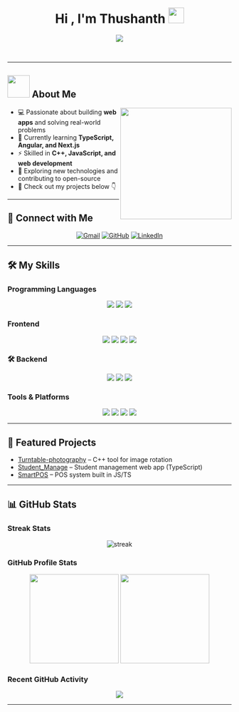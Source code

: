 <h1 align="center">Hi , I'm Thushanth <img src="https://media.giphy.com/media/hvRJCLFzcasrR4ia7z/giphy.gif" width="35"></h1>

<p align="center">
  <a href="https://github.com/DenverCoder1/readme-typing-svg">
    <img src="https://readme-typing-svg.herokuapp.com?font=Time+New+Roman&color=%23C8BE25&size=25&center=true&vCenter=true&width=600&height=100&lines=Full-Stack+Developer;C+++Enthusiast;TypeScript+%7C+Angular+Learner;Always+learning+new+things">
  </a>
</p>

<br>

---

## <picture><img src="https://github.com/7oSkaaa/7oSkaaa/blob/main/Images/about_me.gif?raw=true" width=50px></picture> About Me

<picture> <img align="right" src="https://github.com/7oSkaaa/7oSkaaa/blob/main/Images/Right_Side.gif?raw=true" width=250px></picture>

- 💻 Passionate about building **web apps** and solving real-world problems  
- 🌱 Currently learning **TypeScript, Angular, and Next.js**  
- ⚡ Skilled in **C++, JavaScript, and web development**  
- 🚀 Exploring new technologies and contributing to open-source  
- 📌 Check out my projects below 👇  

---

## 🔗 Connect with Me
<p align="center">
	<a href="mailto:manothushanth@gmail.com"><img src="https://img.shields.io/badge/gmail-%23EA4335.svg?style=plastic&logo=gmail&logoColor=white" alt="Gmail"/></a>
	<a href="https://github.com/thushanth24"><img src="https://img.shields.io/badge/github-%23181717.svg?style=plastic&logo=github&logoColor=white" alt="GitHub"/></a>
	<a href="https://www.linkedin.com/in/YOUR_LINKEDIN/"><img src="https://img.shields.io/badge/linkedin-%230A66C2.svg?style=plastic&logo=linkedin&logoColor=white" alt="LinkedIn"/></a>
</p>

---

## 🛠️ My Skills

###  Programming Languages
<p align="center"> 
  <img src="https://img.shields.io/badge/C++-00599C?style=plastic&logo=cplusplus&logoColor=white"/>
  <img src="https://img.shields.io/badge/TypeScript-3178C6?style=plastic&logo=typescript&logoColor=white"/>
  <img src="https://img.shields.io/badge/JavaScript-F7DF1E?style=plastic&logo=javascript&logoColor=black"/>
</p>

###  Frontend
<p align="center"> 
  <img src="https://img.shields.io/badge/HTML5-E34F26?style=plastic&logo=html5&logoColor=white"/>
  <img src="https://img.shields.io/badge/CSS3-1572B6?style=plastic&logo=css3&logoColor=white"/>
  <img src="https://img.shields.io/badge/Angular-DD0031?style=plastic&logo=angular&logoColor=white"/>
  <img src="https://img.shields.io/badge/React-61DAFB?style=plastic&logo=react&logoColor=black"/>
</p>

### 🛠️ Backend
<p align="center"> 
  <img src="https://img.shields.io/badge/Node.js-339933?style=plastic&logo=node.js&logoColor=white"/>
  <img src="https://img.shields.io/badge/Express.js-000000?style=plastic&logo=express&logoColor=white"/>
  <img src="https://img.shields.io/badge/Spring%20Boot-6DB33F?style=plastic&logo=springboot&logoColor=white"/>
</p>


###  Tools & Platforms
<p align="center">
  <img src="https://img.shields.io/badge/Git-F05033?style=plastic&logo=git&logoColor=white"/>
  <img src="https://img.shields.io/badge/GitHub-181717?style=plastic&logo=github&logoColor=white"/>
  <img src="https://img.shields.io/badge/MySQL-4479A1?style=plastic&logo=mysql&logoColor=white"/>
  <img src="https://img.shields.io/badge/VS%20Code-0078d7.svg?style=plastic&logo=visual-studio-code&logoColor=white"/>
</p>

---

## 📌 Featured Projects
- [Turntable-photography](https://github.com/thushanth24/Turntable-photography) – C++ tool for image rotation  
- [Student_Manage](https://github.com/thushanth24/Student_Manage) – Student management web app (TypeScript)  
- [SmartPOS](https://github.com/thushanth24/smartpos) – POS system built in JS/TS  

---

## 📊 GitHub Stats

###  Streak Stats
<p align="center"><img src="https://github-readme-streak-stats.herokuapp.com/?user=thushanth24&theme=tokyonight_duo" alt="streak"/></p>

###  GitHub Profile Stats
<p align="center">
<img src="https://github-readme-stats.vercel.app/api?username=thushanth24&show_icons=true&theme=tokyonight" height="200"/>
<img src="https://github-readme-stats.vercel.app/api/top-langs?username=thushanth24&layout=compact&theme=tokyonight" height="200"/>
</p>

###  Recent GitHub Activity
<p align="center">
<img src="https://github-readme-activity-graph.vercel.app/graph?username=thushanth24&theme=tokyo-night"/>
</p>

---
